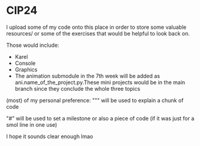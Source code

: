 # CIP24
I upload some of my code onto this place in order to store some valuable resources/ or some of the exercises that would be helpful to look back on. 

Those would include:
- Karel
- Console 
- Graphics
- The animation submodule in the 7th week will be added as ani.name_of_the_project.py.These mini projects would be in the main branch since they conclude the whole three topics 


(most) of my personal preference:
""" will be used to explain a chunk of code

"#" will be used to set a milestone or also a piece of code (if it was just for a smol line in one use)

I hope it sounds clear enough lmao
